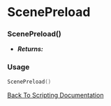 # ScenePreload

### ScenePreload()
- ***Returns:*** 

### Usage

```Lua
ScenePreload()
```


[Back To Scripting Documentation](../README.md)
